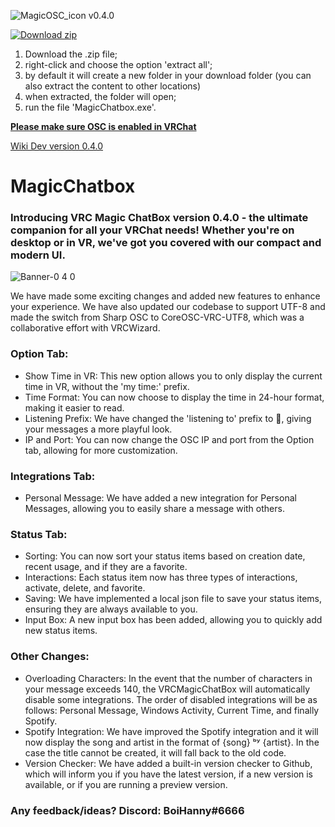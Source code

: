 ![MagicOSC_icon](https://user-images.githubusercontent.com/114599052/194428052-3e5d0018-4a96-405d-b2e2-c7db16d02940.png)    v0.4.0
<!-- BEGIN LATEST DOWNLOAD BUTTON -->
[![Download zip](https://custom-icon-badges.herokuapp.com/badge/-Download-blue?style=for-the-badge&logo=download&logoColor=white "Download zip")](https://github.com/BoiHanny/vrcosc-magicchatbox/releases/download/v0.4.0/Version-0.4.0.zip)
<!-- END LATEST DOWNLOAD BUTTON -->

1. Download the .zip file;
2. right-click and choose the option 'extract all';
3. by default it will create a new folder in your download folder (you can also extract the content to other locations)
4. when extracted, the folder will open;
5. run the file 'MagicChatbox.exe'.

[**Please make sure OSC is enabled in VRChat**](https://youtu.be/OHjN_q6RqGY?t=80)

[Wiki Dev version 0.4.0](https://github.com/BoiHanny/vrcosc-magicchatbox/wiki/Dev-version-0.4.0)

# MagicChatbox
### Introducing VRC Magic ChatBox version 0.4.0 - the ultimate companion for all your VRChat needs! Whether you're on desktop or in VR, we've got you covered with our compact and modern UI.

![Banner-0 4 0](https://user-images.githubusercontent.com/114599052/217104290-b262a5b8-d91a-4c99-8dcb-d0be9f594ac4.png)

We have made some exciting changes and added new features to enhance your experience. We have also updated our codebase to support UTF-8 and made the switch from Sharp OSC to CoreOSC-VRC-UTF8, which was a collaborative effort with VRCWizard.

### Option Tab:

- Show Time in VR: This new option allows you to only display the current time in VR, without the 'my time:' prefix.
- Time Format: You can now choose to display the time in 24-hour format, making it easier to read.
- Listening Prefix: We have changed the 'listening to' prefix to 🎵, giving your messages a more playful look.
- IP and Port: You can now change the OSC IP and port from the Option tab, allowing for more customization.

### Integrations Tab:

- Personal Message: We have added a new integration for Personal Messages, allowing you to easily share a message with others.

### Status Tab:

- Sorting: You can now sort your status items based on creation date, recent usage, and if they are a favorite.
- Interactions: Each status item now has three types of interactions, activate, delete, and favorite.
- Saving: We have implemented a local json file to save your status items, ensuring they are always available to you.
- Input Box: A new input box has been added, allowing you to quickly add new status items.

### Other Changes:

- Overloading Characters: In the event that the number of characters in your message exceeds 140, the VRCMagicChatBox will automatically disable some integrations. The order of disabled integrations will be as follows: Personal Message, Windows Activity, Current Time, and finally Spotify.
- Spotify Integration: We have improved the Spotify integration and it will now display the song and artist in the format of {song} ᵇʸ {artist}. In the case the title cannot be created, it will fall back to the old code.
- Version Checker: We have added a built-in version checker to Github, which will inform you if you have the latest version, if a new version is available, or if you are running a preview version.

### Any feedback/ideas? Discord: BoiHanny#6666



